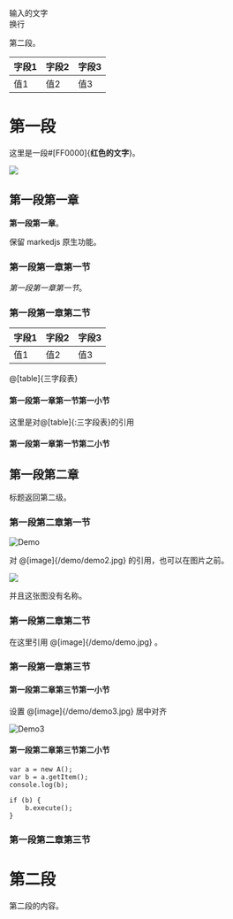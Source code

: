 输入的文字  
换行

第二段。

| 字段1 | 字段2 | 字段3 |
| --- | --- | --- |
| 值1 | 值2 | 值3 |

# 第一段

这里是一段#[FF0000]{**红色的文字**}。

[![](./doc/CTC.png?raw=true)](./dist/index.html)

## 第一段第一章

**第一段第一章**。

保留 markedjs 原生功能。

### 第一段第一章第一节

*第一段第一章第一节*。

### 第一段第一章第二节

| 字段1 | 字段2 | 字段3 |
| --- | --- | --- |
| 值1 | 值2 | 值3 |

@[table]{三字段表}

#### 第一段第一章第一节第一小节

这里是对@[table]{:三字段表}的引用

#### 第一段第一章第一节第二小节
## 第一段第二章

标题返回第二级。

### 第一段第二章第一节

![Demo](/demo/demo.jpg)

对 @[image]{/demo/demo2.jpg} 的引用，也可以在图片之前。

![](/demo/demo2.jpg)

并且这张图没有名称。

### 第一段第二章第二节

在这里引用 @[image]{/demo/demo.jpg} 。

### 第一段第一章第三节
#### 第一段第二章第三节第一小节


设置 @[image]{/demo/demo3.jpg} 居中对齐

![Demo3](/demo/demo3.jpg|center)

#### 第一段第二章第三节第二小节

```(javascript)
var a = new A();
var b = a.getItem();
console.log(b);

if (b) {
    b.execute();
}
```

### 第一段第二章第三节
# 第二段

第二段的内容。